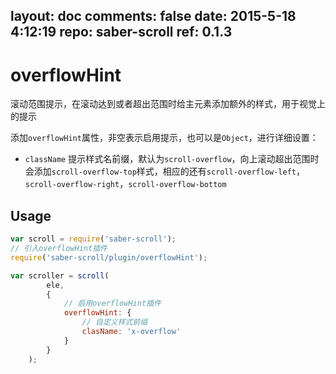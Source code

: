 layout: doc
comments: false
date: 2015-5-18 4:12:19
repo: saber-scroll
ref: 0.1.3
---

# overflowHint

滚动范围提示，在滚动达到或者超出范围时给主元素添加额外的样式，用于视觉上的提示

添加`overflowHint`属性，非空表示启用提示，也可以是`Object`，进行详细设置：

* `className` 提示样式名前缀，默认为`scroll-overflow`，向上滚动超出范围时会添加`scroll-overflow-top`样式，相应的还有`scroll-overflow-left`，`scroll-overflow-right`，`scroll-overflow-bottom`

## Usage

```javascript
var scroll = require('saber-scroll');
// 引入overflowHint插件
require('saber-scroll/plugin/overflowHint');

var scroller = scroll(
        ele,
        {
            // 启用overflowHint插件
            overflowHint: {
                // 自定义样式前缀
                clasName: 'x-overflow'
            }
        }
    );
```
